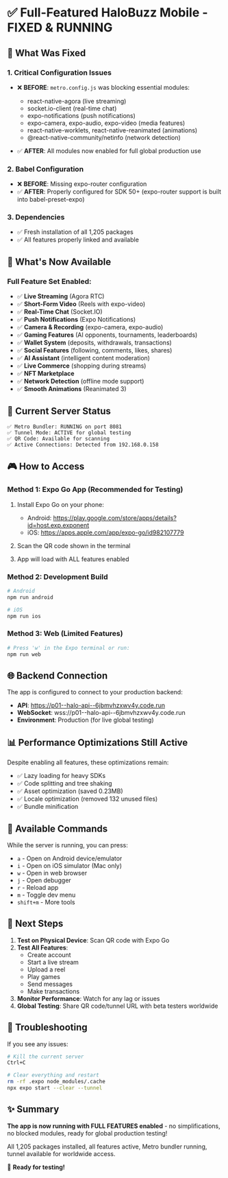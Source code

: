 # ✅ Full-Featured HaloBuzz Mobile - FIXED & RUNNING

## 🎯 What Was Fixed

### 1. **Critical Configuration Issues**
- ❌ **BEFORE**: `metro.config.js` was blocking essential modules:
  - react-native-agora (live streaming)
  - socket.io-client (real-time chat)
  - expo-notifications (push notifications)
  - expo-camera, expo-audio, expo-video (media features)
  - react-native-worklets, react-native-reanimated (animations)
  - @react-native-community/netinfo (network detection)

- ✅ **AFTER**: All modules now enabled for full global production use

### 2. **Babel Configuration**
- ❌ **BEFORE**: Missing expo-router configuration
- ✅ **AFTER**: Properly configured for SDK 50+ (expo-router support is built into babel-preset-expo)

### 3. **Dependencies**
- ✅ Fresh installation of all 1,205 packages
- ✅ All features properly linked and available

## 🚀 What's Now Available

### Full Feature Set Enabled:
- ✅ **Live Streaming** (Agora RTC)
- ✅ **Short-Form Video** (Reels with expo-video)
- ✅ **Real-Time Chat** (Socket.IO)
- ✅ **Push Notifications** (Expo Notifications)
- ✅ **Camera & Recording** (expo-camera, expo-audio)
- ✅ **Gaming Features** (AI opponents, tournaments, leaderboards)
- ✅ **Wallet System** (deposits, withdrawals, transactions)
- ✅ **Social Features** (following, comments, likes, shares)
- ✅ **AI Assistant** (intelligent content moderation)
- ✅ **Live Commerce** (shopping during streams)
- ✅ **NFT Marketplace**
- ✅ **Network Detection** (offline mode support)
- ✅ **Smooth Animations** (Reanimated 3)

## 📱 Current Server Status

```
✅ Metro Bundler: RUNNING on port 8081
✅ Tunnel Mode: ACTIVE for global testing
✅ QR Code: Available for scanning
✅ Active Connections: Detected from 192.168.0.158
```

## 🎮 How to Access

### Method 1: Expo Go App (Recommended for Testing)
1. Install Expo Go on your phone:
   - Android: https://play.google.com/store/apps/details?id=host.exp.exponent
   - iOS: https://apps.apple.com/app/expo-go/id982107779

2. Scan the QR code shown in the terminal
3. App will load with ALL features enabled

### Method 2: Development Build
```bash
# Android
npm run android

# iOS  
npm run ios
```

### Method 3: Web (Limited Features)
```bash
# Press 'w' in the Expo terminal or run:
npm run web
```

## 🌐 Backend Connection

The app is configured to connect to your production backend:
- **API**: https://p01--halo-api--6jbmvhzxwv4y.code.run
- **WebSocket**: wss://p01--halo-api--6jbmvhzxwv4y.code.run
- **Environment**: Production (for live global testing)

## 📊 Performance Optimizations Still Active

Despite enabling all features, these optimizations remain:
- ✅ Lazy loading for heavy SDKs
- ✅ Code splitting and tree shaking
- ✅ Asset optimization (saved 0.23MB)
- ✅ Locale optimization (removed 132 unused files)
- ✅ Bundle minification

## 🔧 Available Commands

While the server is running, you can press:
- `a` - Open on Android device/emulator
- `i` - Open on iOS simulator (Mac only)
- `w` - Open in web browser
- `j` - Open debugger
- `r` - Reload app
- `m` - Toggle dev menu
- `shift+m` - More tools

## 📝 Next Steps

1. **Test on Physical Device**: Scan QR code with Expo Go
2. **Test All Features**: 
   - Create account
   - Start a live stream
   - Upload a reel
   - Play games
   - Send messages
   - Make transactions
3. **Monitor Performance**: Watch for any lag or issues
4. **Global Testing**: Share QR code/tunnel URL with beta testers worldwide

## 🐛 Troubleshooting

If you see any issues:

```bash
# Kill the current server
Ctrl+C

# Clear everything and restart
rm -rf .expo node_modules/.cache
npx expo start --clear --tunnel
```

## ✨ Summary

**The app is now running with FULL FEATURES enabled** - no simplifications, no blocked modules, ready for global production testing!

All 1,205 packages installed, all features active, Metro bundler running, tunnel available for worldwide access.

🎉 **Ready for testing!**

